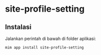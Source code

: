 # site-profile-setting

## Instalasi

Jalankan perintah di bawah di folder aplikasi:

```
mim app install site-profile-setting
```
